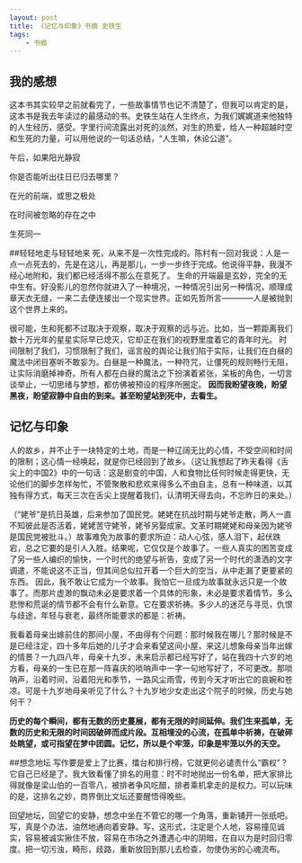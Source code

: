 ```yaml
---
layout: post
title: 《记忆与印象》书摘 史铁生
tags:
    - 书摘
---
```



## 我的感想
  这本书其实较早之前就看完了，一些故事情节也记不清楚了，但我可以肯定的是，这本书是我去年读过的最感动的书。史铁生站在人生终点，为我们娓娓道来他独特的人生经历，感受。字里行间流露出对死的淡然，对生的热爱，给人一种超越时空和生死的力量，可以用他说的一句话总结，“人生嘛，休论公道”。
  
  午后，如果阳光静寂
  
  你是否能听出往日已归去哪里？
   
  在光的前端，或思之极处
  
  在时间被忽略的存在之中
  
  生死同一


##轻轻地走与轻轻地来
  死，从来不是一次性完成的。陈村有一回对我说：人是一点一点死去的，先是在这儿，再是那儿，一步一步终于完成。他说得平静，我漫不经心地附和，我们都已经活得不那么在意死了。
  生命的开端最是玄妙，完全的无中生有。好没影儿的忽然你就进入了一种境况，一种情况引出另一种情况，顺理成章天衣无缝，一来二去便连接出一个现实世界。正如先哲所言————人是被抛到这个世界上来的。
  
  很可能，生和死都不过取决于观察，取决于观察的远与近。比如，当一颗距离我们数十万光年的星星实际早已熄灭，它却正在我们的视野里度着它的青年时光。
  时间限制了我们，习惯限制了我们，谣言般的舆论让我们陷于实际，让我们在白昼的魔法中闭目塞听不敢妄为。白昼是一种魔法，一种符咒，让僵死的规则畅行无阻，让实际消磨掉神奇。所有人都在白昼的魔法之下扮演着紧张，呆板的角色，一切言谈举止，一切思绪与梦想，都仿佛被预设的程序所圈定。
  **因而我盼望夜晚，盼望黑夜，盼望寂静中自由的到来。甚至盼望站到死中，去看生。**
  
## 记忆与印象
   人的故乡，并不止于一块特定的土地，而是一种辽阔无比的心情，不受空间和时间的限制；这心情一经唤起，就是你已经回到了故乡。（这让我想起了昨天看得《舌尖上的中国2》中的一句话：这是剧变的中国，人和食物比任何时候走得更快，无论他们的脚步怎样匆忙，不管聚散和悲欢来得多么不由自主，总有一种味道，以其独有得方式，每天三次在舌尖上提醒着我们，认清明天得去向，不忘昨日的来处。）
  
  （“姥爷”是抗日英雄，后来参加了国民党。姥姥在抗战时期与姥爷走散，两人一直不知彼此是否活着，姥姥苦守姥爷，姥爷另娶成家。文革时期姥姥和母亲因为姥爷是国民党被批斗。）故事难免为故事的要求所迫：动人心弦，感人泪下，起伏跌宕，总之它要的是引人入胜。结果呢，它仅仅是个故事了。一些人真实的困苦变成了另一些人编织的愉快，一个时代的绝望与祈告，变成了另一个时代的潇洒的文字调遣，不能说这不正当，但其间总似拉开着一个巨大的空当，从中走漏了更要紧的东西。
  因此，我不敢让它成为一个故事。我怕它一旦成为故事就永远只是一个故事了。而那片虚渺的飘动未必是要求着一个具体的形象，未必是要求着情节，多么悲惨和荒诞的情节都不会有什么新意。它在要求祈祷。多少人的迷茫与寻觅，仇恨与歧途，年轻与衰老，最终所能要求的都是：祈祷。
  
  我看着母亲出嫁前住的那间小屋，不由得有个问题：那时候我在哪儿？那时候是不是已经注定，四十多年后她的儿子才会来看望这间小屋，来这儿想象母亲当年出嫁的情景？一九四八年，母亲十九岁，未来启示都已经写好了，站在我四十六岁的地方看，母亲的一生已在那一阵喜庆的唢呐声中一字一句地写好了，不可更改。那唢呐声，沿着时间，沿着阳光和季节，一路风尘雨雪，传到今天才听出它的哀婉和苍凉。可是十九岁地母亲听见了什么？十九岁地少女走出这个院子的时候，历史与她何干？
  
  **历史的每个瞬间，都有无数的历史蔓展，都有无限的时间延伸。我们生来孤单，无数的历史和无限的时间因破碎而成片段。互相埋没的心流，在孤单中祈祷，在破碎处眺望，或可指望在梦中团圆。记忆，所以是个牢笼，印象是牢笼以外的天空。**

##想念地坛
   写作要是爱上了比赛，擂台和排行榜，它就更何必谴责什么“霸权”？它自己已经是了。我大致看懂了排名的用意：时不时地抛出一份名单，把大家排比得就像是梁山伯的一百零八，被排者争风吃醋，排者乘机拿走的是权力。可以玩味的是，这排名之妙，商界倒比文坛还要醒悟得晚些。
   
   回望地坛，回望它的安静，想念中坐在不管它的哪一个角落，重新铺开一张纸吧。写，真是个办法，油然地通向着安静。写，这形式，注定是个人地，容易撞见诚实，容易被诚实揪住不放，容易在市场之外遭遇心中的阴暗，在自以为是时回归零度。把一切污浊，畸形，歧路，重新放回到那儿去检查，勿使伪劣的心魂流布。
   
   





